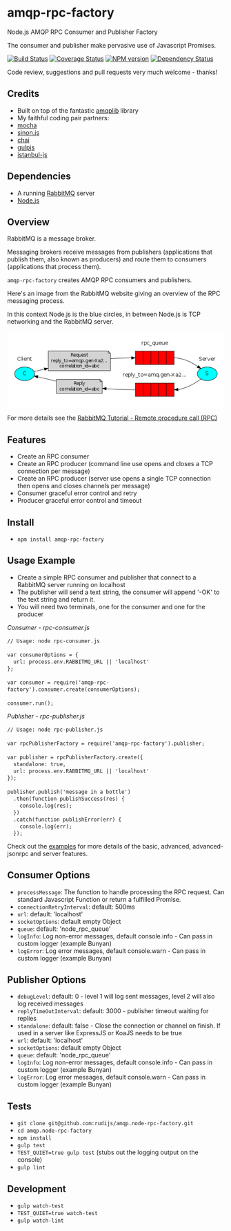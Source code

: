 amqp-rpc-factory
================

Node.js AMQP RPC Consumer and Publisher Factory

The consumer and publisher make pervasive use of Javascript Promises.

[![Build Status](https://travis-ci.org/rudijs/amqp.node-rpc-factory.svg?branch=master)](https://travis-ci.org/rudijs/amqp.node-rpc-factory)
[![Coverage Status](https://coveralls.io/repos/rudijs/amqp.node-rpc-factory/badge.png?branch=master)](https://coveralls.io/r/rudijs/amqp.node-rpc-factory?branch=master)
[![NPM version](https://badge.fury.io/js/amqp-rpc-factory.svg)](http://badge.fury.io/js/amqp-rpc-factory)
[![Dependency Status](https://gemnasium.com/rudijs/amqp.node-rpc-factory.svg)](https://gemnasium.com/rudijs/amqp.node-rpc-factory)

Code review, suggestions and pull requests very much welcome - thanks!

## Credits

- Built on top of the fantastic [amqplib](https://github.com/squaremo/amqp.node) library
- My faithful coding pair partners:
- [mocha](http://visionmedia.github.io/mocha/)
- [sinon.js](http://sinonjs.org/)
- [chai](http://chaijs.com/)
- [gulpjs](http://gulpjs.com/)
- [istanbul-js](http://gotwarlost.github.io/istanbul/)

## Dependencies

- A running [RabbitMQ](http://www.rabbitmq.com/) server
- [Node.js](http://nodejs.org/)

## Overview

RabbitMQ is a message broker.

Messaging brokers receive messages from publishers (applications that publish them, also known as producers) and route them to consumers (applications that process them).

`amqp-rpc-factory` creates AMQP RPC consumers and publishers.

Here's an image from the RabbitMQ website giving an overview of the RPC messaging process.

In this context Node.js is the blue circles, in between Node.js is TCP networking and the RabbitMQ server.

![RPC Overview](examples/images/python-six.png)

For more details see the [RabbitMQ Tutorial - Remote procedure call (RPC)](https://www.rabbitmq.com/tutorials/tutorial-six-python.html)

## Features

- Create an RPC consumer
- Create an RPC producer (command line use opens and closes a TCP connection per message)
- Create an RPC producer (server use opens a single TCP connection then opens and closes channels per message)
- Consumer graceful error control and retry
- Producer graceful error control and timeout

## Install

- `npm install amqp-rpc-factory`

## Usage Example

- Create a simple RPC consumer and publisher that connect to a RabbitMQ server running on localhost
- The publisher will send a text string, the consumer will append '-OK' to the text string and return it.
- You will need two terminals, one for the consumer and one for the producer

*Consumer - rpc-consumer.js*

    // Usage: node rpc-consumer.js

    var consumerOptions = {
      url: process.env.RABBITMQ_URL || 'localhost'
    };

    var consumer = require('amqp-rpc-factory').consumer.create(consumerOptions);

    consumer.run();

*Publisher - rpc-publisher.js*

    // Usage: node rpc-publisher.js

    var rpcPublisherFactory = require('amqp-rpc-factory').publisher;

    var publisher = rpcPublisherFactory.create({
      standalone: true,
      url: process.env.RABBITMQ_URL || 'localhost'
    });

    publisher.publish('message in a bottle')
      .then(function publishSuccess(res) {
        console.log(res);
      })
      .catch(function publishError(err) {
        console.log(err);
      });

Check out the [examples](examples) for more details of the basic, advanced, advanced-jsonrpc and server features.

## Consumer Options

- `processMessage`: The function to handle processing the RPC request. Can standard Javascript Function or return a fulfilled Promise.
- `connectionRetryInterval`: default: 500ms
- `url`: default: 'localhost'
- `socketOptions`: default empty Object
- `queue`: default: 'node_rpc_queue'
- `logInfo`: Log non-error messages, default console.info - Can pass in custom logger (example Bunyan)
- `logError`: Log error messages, default console.warn - Can pass in custom logger (example Bunyan)

## Publisher Options

- `debugLevel`: default: 0 - level 1 will log sent messages, level 2 will also log received messages
- `replyTimeOutInterval`: default: 3000 - publisher timeout waiting for replies
- `standalone`: default: false - Close the connection or channel on finish. If used in a server like ExpressJS or KoaJS needs to be true
- `url`: default: 'localhost'
- `socketOptions`: default empty Object
- `queue`: default: 'node_rpc_queue'
- `logInfo`: Log non-error messages, default console.info - Can pass in custom logger (example Bunyan)
- `logError`: Log error messages, default console.warn - Can pass in custom logger (example Bunyan)

## Tests

- `git clone git@github.com:rudijs/amqp.node-rpc-factory.git`
- `cd amqp.node-rpc-factory`
- `npm install`
- `gulp test`
- `TEST_QUIET=true gulp test` (stubs out the logging output on the console)
- `gulp lint`

## Development

- `gulp watch-test`
- `TEST_QUIET=true watch-test`
- `gulp watch-lint`
